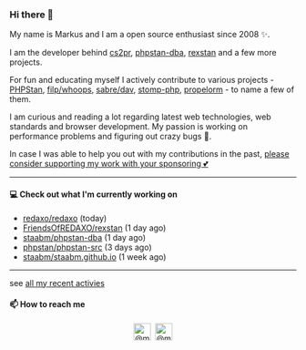 ### Hi there 👋



My name is Markus and I am a open source enthusiast since 2008 ✨.

I am the developer behind [cs2pr](https://staabm.github.io/2022/04/03/annotate-pull-request-from-checkstyle.html), [phpstan-dba](https://staabm.github.io/2022/05/01/phpstan-dba.html), [rexstan](https://staabm.github.io/2022/06/18/rexstan-REDAXO-AddOn.html) and a few more projects.

For fun and educating myself I actively contribute to various projects - [PHPStan](https://github.com/phpstan/phpstan-src/pulls?q=is%3Amerged+author%3Astaabm), [filp/whoops](https://github.com/filp/whoops), [sabre/dav](https://github.com/sabre-io/dav), [stomp-php](https://github.com/stomp-php/stomp-php), [propelorm](https://github.com/propelorm) - to name a few of them.

I am curious and reading a lot regarding latest web technologies, web standards and browser development. My passion is working on performance problems and figuring out crazy bugs 🐜.

In case I was able to help you out with my contributions in the past, [please consider supporting my work with your sponsoring 💕](https://github.com/sponsors/staabm)


---

#### 💻 Check out what I'm currently working on

- [redaxo/redaxo](https://github.com/redaxo/redaxo) (today)
- [FriendsOfREDAXO/rexstan](https://github.com/FriendsOfREDAXO/rexstan) (1 day ago)
- [staabm/phpstan-dba](https://github.com/staabm/phpstan-dba) (1 day ago)
- [phpstan/phpstan-src](https://github.com/phpstan/phpstan-src) (3 days ago)
- [staabm/staabm.github.io](https://github.com/staabm/staabm.github.io) (1 week ago)

---


see [all my recent activies](https://staabm.github.io/recent-work.html)


#### 📫 How to reach me

<p align="center">
  <a href="https://phpc.social/@markusstaab" target="blank"><img align="center" src="https://cdn.jsdelivr.net/npm/simple-icons@3.0.1/icons/mastodon.svg" alt="@markusstaab at mastodon" height="30" width="30" /></a>&nbsp;
  <a href="https://twitter.com/@markusstaab" target="blank"><img align="center" src="https://cdn.jsdelivr.net/npm/simple-icons@3.0.1/icons/twitter.svg" alt="@markusstaab at twitter" height="30" width="30" /></a>
</p>
